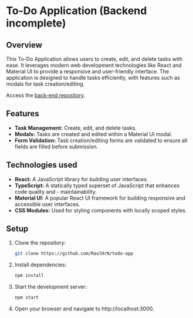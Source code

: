 
# To-Do Application (Backend incomplete)

## Overview
This To-Do Application allows users to create, edit, and delete tasks with ease. It leverages modern web development technologies like React and Material UI to provide a responsive and user-friendly interface. The application is designed to handle tasks efficiently, with features such as modals for task creation/editing.

Access the [back-end repository](https://github.com/RaulHrN/user-register-crud-backend).

## Features

- **Task Management:** Create, edit, and delete tasks.
- **Modals:** Tasks are created and edited within a Material UI modal.
- **Form Validation:** Task creation/editing forms are validated to ensure all fields are filled before submission.

## Technologies used
- **React:** A JavaScript library for building user interfaces.
- **TypeScript:** A statically typed superset of JavaScript that enhances code quality and - maintainability.
- **Material UI:** A popular React UI framework for building responsive and accessible user interfaces.
- **CSS Modules:** Used for styling components with locally scoped styles.

## Setup

1. Clone the repository:
   ```bash
   git clone https://github.com/RaulHrN/todo-app

2. Install dependencies:
   ```bash
   npm install

3. Start the development server:
   ```bash
   npm start

4. Open your browser and navigate to http://localhost:3000.
